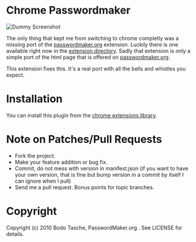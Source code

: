 # Chrome Passwordmaker

![Dummy Screenshot](http://img405.imageshack.us/img405/6676/bildschirmfoto20100418u.png)

The only thing that kept me from switching to chrome completly was a missing port of the <a href="http://passwordmaker.org/">passwordmaker.org</a>
extension. Luckily there is one available right now in the <a href="http://chrome.google.com/extensions/detail/doblembglfahhpiilfhajboogopikhcm">extension directory</a>.
Sadly that extension is only a simple port of the html page that is offered on <a href="http://passwordmaker.org/">passwordmaker.org</a>.

This extension fixes this. It's a real port with all the bells and whistles you expect.

# Installation

You can install this plugin from the <a href="https://chrome.google.com/extensions/detail/ocjkdaaapapjpmipmhiadedofjiokogj">chrome extensions library</a>.

# Note on Patches/Pull Requests

* Fork the project.
* Make your feature addition or bug fix.
* Commit, do not mess with version in manifest.json
  (if you want to have your own version, that is fine but bump version in a commit by itself I can ignore when I pull)
* Send me a pull request. Bonus points for topic branches.

# Copyright

Copyright (c) 2010 Bodo Tasche, PasswordMaker.org . See LICENSE for details.
